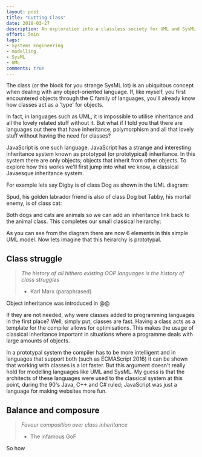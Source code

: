 ```yaml
---
layout: post
title: "Cutting Class"
date: 2018-03-27
description: An exploration into a classless society for UML and SysML modellers.
effort: 5min
tags:
- Systems Engineering
- modelling
- SysML
- UML
comments: true
---
```


The class (or the block for you strange SysML lot) is an ubiquitous concept when dealing with any object-oriented language. If, like myself, you first encountered objects through the C family of languages, you'll already know how classes act as a 'type' for objects.

In fact, in languages such as UML, it is impossible to utilise inheritance and all the lovely related stuff without it. But what if I told you that there are languages out there that have inheritance, polymorphism and all that lovely stuff without having the need for classes?

<!-- more -->

JavaScript is one such language. JavaScript has a strange and interesting inheritance system known as prototypal (or prototypical) inheritance. In this system there are only objects; objects that inherit from other objects. To explore how this works we'll first jump into what we know, a classical Javaesque inheritance system.

For example lets say Digby is of class Dog as shown in the UML diagram:

Spud, his golden labrador friend is also of class Dog but Tabby, his mortal enemy, is of class cat:

Both dogs and cats are animals so we can add an inheritance link back to the animal class. This completes our small classical heirarchy:

As you can see from the diagram there are now 6 elements in this simple UML model. Now lets imagine that this heirarchy is prototypal.

## Class struggle

> *The history of all hithero existing OOP languages is the history of class struggles*
> - Karl Marx (paraphrased)

Object inheritance was introduced in @@

If they are not needed, why were classes added to programming languages in the first place? Well, simply put, classes are fast. Having a class acts as a template for the compiler allows for optimisations. This makes the usage of classical inheritance important in situations where a programme deals with large amounts of objects.

 In a prototypal system the compiler has to be more intelligent and in languages that support both (such as ECMAScript 2016) it can be shown that working with classes is a lot faster. But this argument doesn't really hold for modelling languages like UML and SysML. My guess is that the architects of these languages were used to the classical system at this point, during the 90's Java, C++ and C# ruled; JavaScript was just a language for making websites more fun.

## Balance and composure

> *Favour composition over class inheritance*
> - The infamous GoF

So how
